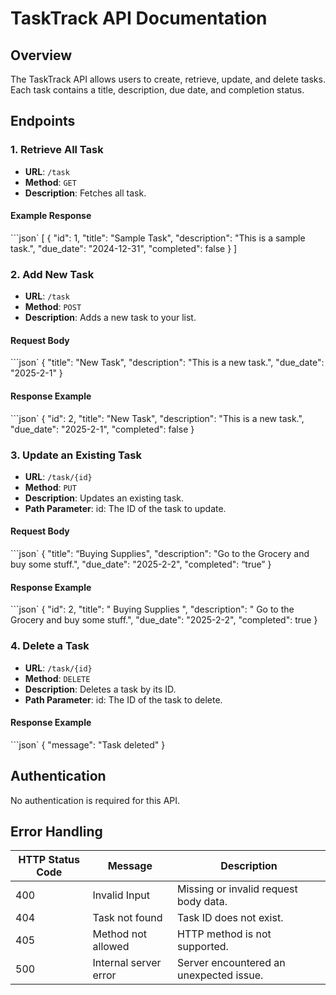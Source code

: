 # TaskTrack API Documentation

## Overview
The TaskTrack API allows users to create, retrieve, update, and delete tasks. Each task contains a title, description, due date, and completion status.

## Endpoints

### 1. Retrieve All Task
- **URL**: `/task`
- **Method**: `GET`
- **Description**: Fetches all task.

#### Example Response
```json`
[
  {
    "id": 1,
    "title": "Sample Task",
    "description": "This is a sample task.",
    "due_date": "2024-12-31",
    "completed": false
  }
]

### 2. Add New Task
- **URL**: `/task`
- **Method**: `POST`
- **Description**: Adds a new task to your list.

#### Request Body
 ```json`
{
  "title": "New Task",
  "description": "This is a new task.",
  "due_date": "2025-2-1"
}

#### Response Example
```json`
{
  "id": 2,
  "title": "New Task",
  "description": "This is a new task.",
  "due_date": "2025-2-1",
  "completed": false
}

### 3. Update an Existing Task
- **URL**: `/task/{id}`
- **Method**: `PUT`
- **Description**: Updates an existing task.
- **Path Parameter**: id: The ID of the task to update.

#### Request Body
```json`
  {
    "title": “Buying Supplies",
    "description": "Go to the Grocery and buy some stuff.",
    "due_date": "2025-2-2",
    "completed": “true”
  }

#### Response Example
```json`
{
    "id": 2,
    "title": " Buying Supplies ",
    "description": " Go to the Grocery and buy some stuff.",
    "due_date": "2025-2-2",
    "completed": true
  }

### 4. Delete a Task
- **URL**: `/task/{id}`
- **Method**: `DELETE`
- **Description**: Deletes a task by its ID.
- **Path Parameter**: id: The ID of the task to delete.

#### Response Example
```json`
{
  "message": "Task deleted"
}

## Authentication
No authentication is required for this API.

## Error Handling

| HTTP Status Code | Message               | Description                             |
|------------------|-----------------------|-----------------------------------------|
| 400              | Invalid Input         | Missing or invalid request body data.   |
| 404              | Task not found        | Task ID does not exist.                 |
| 405              | Method not allowed    | HTTP method is not supported.           |
| 500              | Internal server error | Server encountered an unexpected issue. |